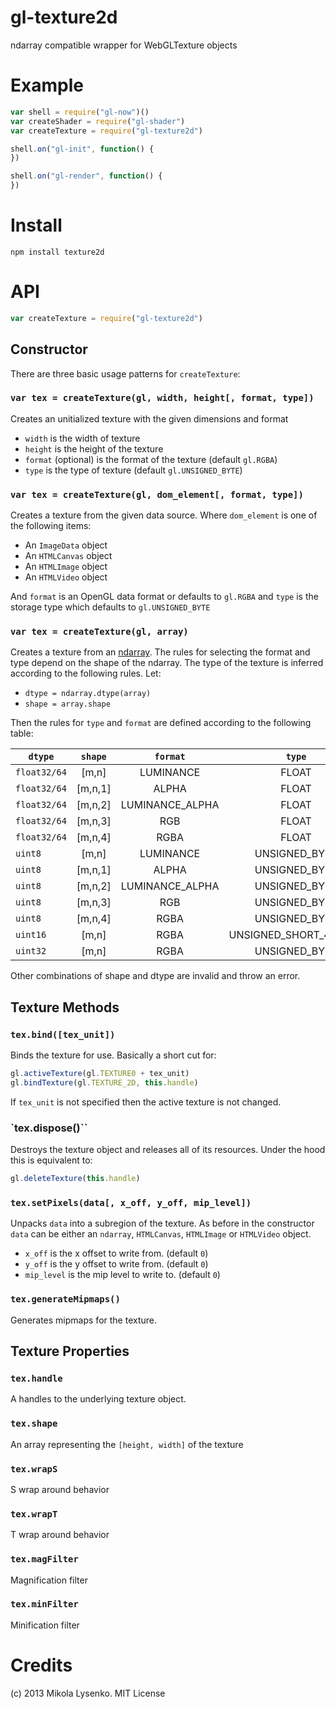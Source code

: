 gl-texture2d
============
ndarray compatible wrapper for WebGLTexture objects

# Example

```javascript
var shell = require("gl-now")()
var createShader = require("gl-shader")
var createTexture = require("gl-texture2d")

shell.on("gl-init", function() {
})

shell.on("gl-render", function() {
})
```

# Install

    npm install texture2d

# API

```javascript
var createTexture = require("gl-texture2d")
```

## Constructor
There are three basic usage patterns for `createTexture`:

### `var tex = createTexture(gl, width, height[, format, type])`
Creates an unitialized texture with the given dimensions and format

* `width` is the width of texture
* `height` is the height of the texture
* `format` (optional) is the format of the texture (default `gl.RGBA`)
* `type` is the type of texture (default `gl.UNSIGNED_BYTE`)

### `var tex = createTexture(gl, dom_element[, format, type])`
Creates a texture from the given data source.  Where `dom_element` is one of the following items:

* An `ImageData` object
* An `HTMLCanvas` object
* An `HTMLImage` object
* An `HTMLVideo` object

And `format` is an OpenGL data format or defaults to `gl.RGBA` and `type` is the storage type which defaults to `gl.UNSIGNED_BYTE`

### `var tex = createTexture(gl, array)`
Creates a texture from an [ndarray](https://github.com/mikolalysenko/ndarray).  The rules for selecting the format and type depend on the shape of the ndarray.  The type of the texture is inferred according to the following rules.  Let:

* `dtype = ndarray.dtype(array)`
* `shape = array.shape`

Then the rules for `type` and `format` are defined according to the following table:

| `dtype`      | `shape`    | `format`        | `type`                 |
| ------------ |:----------:|:---------------:|:----------------------:|
| `float32/64` | [m,n]      | LUMINANCE       | FLOAT                  |
| `float32/64` | [m,n,1]    | ALPHA           | FLOAT                  |
| `float32/64` | [m,n,2]    | LUMINANCE_ALPHA | FLOAT                  |
| `float32/64` | [m,n,3]    | RGB             | FLOAT                  |
| `float32/64` | [m,n,4]    | RGBA            | FLOAT                  |
| `uint8`      | [m,n]      | LUMINANCE       | UNSIGNED_BYTE          |
| `uint8`      | [m,n,1]    | ALPHA           | UNSIGNED_BYTE          |
| `uint8`      | [m,n,2]    | LUMINANCE_ALPHA | UNSIGNED_BYTE          |
| `uint8`      | [m,n,3]    | RGB             | UNSIGNED_BYTE          |
| `uint8`      | [m,n,4]    | RGBA            | UNSIGNED_BYTE          |
| `uint16`     | [m,n]      | RGBA            | UNSIGNED_SHORT_4_4_4_4 |
| `uint32`     | [m,n]      | RGBA            | UNSIGNED_BYTE          |

Other combinations of shape and dtype are invalid and throw an error.

## Texture Methods

### `tex.bind([tex_unit])`
Binds the texture for use.  Basically a short cut for:

```javascript
gl.activeTexture(gl.TEXTURE0 + tex_unit)
gl.bindTexture(gl.TEXTURE_2D, this.handle)
```

If `tex_unit` is not specified then the active texture is not changed.

### `tex.dispose()``
Destroys the texture object and releases all of its resources.  Under the hood this is equivalent to:

```javascript
gl.deleteTexture(this.handle)
```

### `tex.setPixels(data[, x_off, y_off, mip_level])`
Unpacks `data` into a subregion of the texture.  As before in the constructor `data` can be either an `ndarray`, `HTMLCanvas`, `HTMLImage` or `HTMLVideo` object.

* `x_off` is the x offset to write from. (default `0`)
* `y_off` is the y offset to write from. (default `0`)
* `mip_level` is the mip level to write to. (default `0`)

### `tex.generateMipmaps()`
Generates mipmaps for the texture.

## Texture Properties

### `tex.handle`
A handles to the underlying texture object.

### `tex.shape`
An array representing the `[height, width]` of the texture

### `tex.wrapS`
S wrap around behavior

### `tex.wrapT`
T wrap around behavior

### `tex.magFilter`
Magnification filter

### `tex.minFilter`
Minification filter

# Credits
(c) 2013 Mikola Lysenko. MIT License